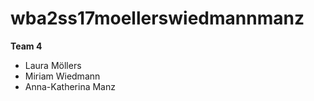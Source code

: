# wba2ss17moellerswiedmannmanz

**Team 4**

- Laura Möllers
- Miriam Wiedmann
- Anna-Katherina Manz
